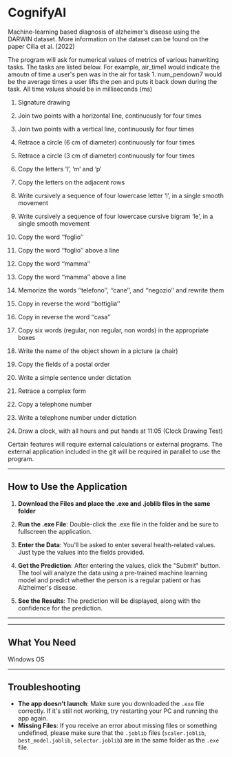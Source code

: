 # CognifyAI
Machine-learning based diagnosis of alzheimer's disease using the DARWIN dataset. More information on the dataset can be found on the paper Cilia et al. (2022)


The program will ask for numerical values of metrics of various hanwriting tasks. The tasks are listed below.
For example, air_time1 would indicate the amoutn of time a user's pen was in the air for task 1. num_pendown7 would be the average times a user lifts the pen and puts it back down during the task.
All time values should be in milliseconds (ms)

1. Signature drawing   

2. Join two points with a horizontal line, continuously for four times   

3. Join two points with a vertical line, continuously for four times   

4. Retrace a circle (6 cm of diameter) continuously for four times   

5. Retrace a circle (3 cm of diameter) continuously for four times   

6. Copy the letters ‘l’, ‘m’ and ‘p’   

7. Copy the letters on the adjacent rows   

8. Write cursively a sequence of four lowercase letter ‘l’, in a single smooth movement   

9. Write cursively a sequence of four lowercase cursive bigram ‘le’, in a single smooth movement   

10. Copy the word ‘‘foglio’’   

11. Copy the word ‘‘foglio’’ above a line   

12. Copy the word ‘‘mamma’’   

13. Copy the word ‘‘mamma’’ above a line   

14. Memorize the words ‘‘telefono’’, ‘‘cane’’, and ‘‘negozio’’ and rewrite them   

15. Copy in reverse the word ‘‘bottiglia’’   

16. Copy in reverse the word ‘‘casa’’   

17. Copy six words (regular, non regular, non words) in the appropriate boxes   

18. Write the name of the object shown in a picture (a chair)   

19. Copy the fields of a postal order   

20. Write a simple sentence under dictation   

21. Retrace a complex form   

22. Copy a telephone number   

23. Write a telephone number under dictation   

24. Draw a clock, with all hours and put hands at 11:05 (Clock Drawing Test)   

Certain features will require external calculations or external programs. The external application included in the git will be required in parallel to use the program.

---

## How to Use the Application

1. **Download the Files and place the .exe and .joblib files in the same folder**
   
2. **Run the .exe File**: Double-click the .exe file in the folder and be sure to fullscreen the application.

3. **Enter the Data**: You’ll be asked to enter several health-related values. Just type the values into the fields provided.

4. **Get the Prediction**: After entering the values, click the "Submit" button. The tool will analyze the data using a pre-trained machine learning model and predict whether the person is a regular patient or has Alzheimer's disease.

5. **See the Results**: The prediction will be displayed, along with the confidence for the prediction.

---


---

## What You Need

Windows OS

---

## Troubleshooting

- **The app doesn’t launch**: Make sure you downloaded the `.exe` file correctly. If it's still not working, try restarting your PC and running the app again.
- **Missing Files**: If you receive an error about missing files or something undefined, please make sure that the `.joblib` files (`scaler.joblib`, `best_model.joblib`, `selector.joblib`) are in the same folder as the `.exe` file.
